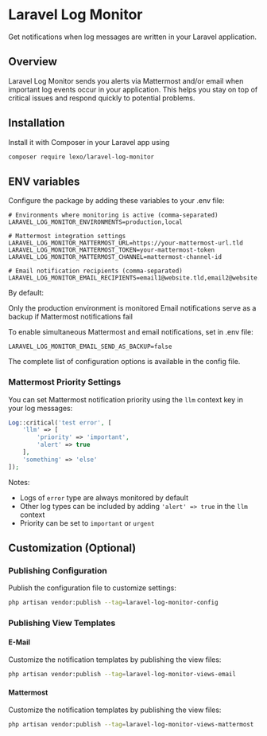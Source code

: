 # Laravel Log Monitor

Get notifications when log messages are written in your Laravel application.

## Overview

Laravel Log Monitor sends you alerts via Mattermost and/or email when important log events occur in your application. This helps you stay on top of critical issues and respond quickly to potential problems.

## Installation

Install it with Composer in your Laravel app using

```bash
composer require lexo/laravel-log-monitor
```

## ENV variables

Configure the package by adding these variables to your .env file:

```
# Environments where monitoring is active (comma-separated)
LARAVEL_LOG_MONITOR_ENVIRONMENTS=production,local

# Mattermost integration settings
LARAVEL_LOG_MONITOR_MATTERMOST_URL=https://your-mattermost-url.tld
LARAVEL_LOG_MONITOR_MATTERMOST_TOKEN=your-mattermost-token
LARAVEL_LOG_MONITOR_MATTERMOST_CHANNEL=mattermost-channel-id

# Email notification recipients (comma-separated)
LARAVEL_LOG_MONITOR_EMAIL_RECIPIENTS=email1@website.tld,email2@website.tld
```

By default:

Only the production environment is monitored
Email notifications serve as a backup if Mattermost notifications fail

To enable simultaneous Mattermost and email notifications, set in .env file:

```
LARAVEL_LOG_MONITOR_EMAIL_SEND_AS_BACKUP=false
```

The complete list of configuration options is available in the config file.

### Mattermost Priority Settings

You can set Mattermost notification priority using the `llm` context key in your log messages:

```php
Log::critical('test error', [
    'llm' => [
        'priority' => 'important',
        'alert' => true
    ],
    'something' => 'else'
]);
```

Notes:

- Logs of `error` type are always monitored by default
- Other log types can be included by adding `'alert' => true` in the `llm` context
- Priority can be set to `important` or `urgent`

## Customization (Optional)

### Publishing Configuration

Publish the configuration file to customize settings:

```bash
php artisan vendor:publish --tag=laravel-log-monitor-config
```

### Publishing View Templates

#### E-Mail

Customize the notification templates by publishing the view files:

```bash
php artisan vendor:publish --tag=laravel-log-monitor-views-email
```

#### Mattermost

Customize the notification templates by publishing the view files:

```bash
php artisan vendor:publish --tag=laravel-log-monitor-views-mattermost
```